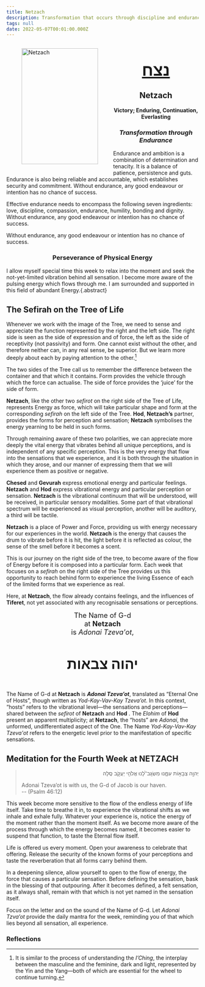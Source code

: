 ```yaml
---
title: Netzach
description: Transformation that occurs through discipline and endurance.
tags: null
date: 2022-05-07T00:01:00.000Z
---
```

<figure style='float: left'>
 <a href='/posts/img/freedom/week4/4.0-Netzach.png' target="_blank">
   <img src='/posts/img/freedom/week4/4.0-Netzach_s.png' alt='Netzach' width='200' height='304' />
 </a>
</figure>

<div style="text-align: center; font-weight: bold">
<h1 style="font-size: 300%; text-decoration: underline">נצח</h1>
<h2>Netzach</h2>
<p>Victory; Enduring, Continuation, Everlasting<p />
<h3 style="font-style: italic">Transformation through Endurance</h3>
</div>

<div class="abstract">

Endurance and ambition is a combination of determination and tenacity. It is a balance of patience, persistence and guts. Endurance is also being reliable and accountable, which establishes security and commitment. Without endurance, any good endeavour or intention has no chance of success.

Effective endurance needs to encompass the following seven ingredients: love, discipline, compassion, endurance, humility, bonding and dignity. Without endurance, any good endeavour or intention has no chance of success.

Without endurance, any good endeavour or intention has no chance of success.

</div>

<h3 style="text-align:center">Perseverance of Physical Energy</h3>

I allow myself special time this week to relax into the moment and seek the not-yet-limited vibration behind all sensation. I become more aware of the pulsing energy which flows through me. I am surrounded and supported in this field of abundant Energy.{.abstract}

## The Sefirah on the Tree of Life

Whenever we work with the image of the Tree, we need to sense and appreciate the function represented by the right and the left side. The right side is seen as the side of expression and of force, the left as the side of receptivity (not passivity) and form. One cannot exist without the other, and therefore neither can, in any real sense, be superior. But we learn more deeply about each by paying attention to the other.[^1]

The two sides of the Tree call us to remember the difference between the container and that which it contains. Form provides the vehicle through which the force can actualise. The side of force provides the ‘juice’ for the side of form.

**Netzach**, like the other two _sefirot_ on the right side of the Tree of Life, represents Energy as force, which will take particular shape and form at the corresponding _sefirah_ on the left side of the Tree. **Hod**, **Netzach’s** partner, provides the forms for perception and sensation; **Netzach** symbolises the energy yearning to be held in such forms.

Through remaining aware of these two polarities, we can appreciate more deeply the vital energy that vibrates behind all unique perceptions, and is independent of any specific perception. This is the very energy that flow into the sensations that we experience, and it is both through the situation in which they arose, and our manner of expressing them that we will experience them as positive or negative.

**Chesed** and **Gevurah** express emotional energy and particular feelings. **Netzach** and **Hod** express vibrational energy and particular perception or sensation. **Netzach** is the vibrational continuum that will be understood, will be received, in particular sensory modalities. Some part of that vibrational spectrum will be experienced as visual perception, another will be auditory, a third will be tactile.

**Netzach** is a place of Power and Force, providing us with energy necessary for our experiences in the world. **Netzach** is the energy that causes the drum to vibrate before it is hit, the light before it is reflected as colour, the sense of the smell before it becomes a scent.

This is our journey on the right side of the tree, to become aware of the flow of Energy before it is composed into a particular form. Each week that focuses on a _sefirah_ on the right side of the Tree provides us this opportunity to reach behind form to experience the living Essence of each of the limited forms that we experience as real.

Here, at **Netzach**, the flow already contains feelings, and the influences of **Tiferet**, not yet associated with any recognisable sensations or perceptions.

<div style="text-align: center; font-size: 130%">
The Name of G-d<br />
at <strong>Netzach</strong><br />
is <em>Adonai Tzeva'ot</em>,
<h4 style="font-size: 200%">
יהוה צבאות
</div>

The Name of G-d at **Netzach** is _**Adonai Tzeva’ot**_, translated as “Eternal One of Hosts”, though written as _Yod-Kay-Vav-Kay Tzeva’ot_. In this context, “hosts” refers to the vibrational level&mdash;the sensations and perceptions&mdash;shared between the _sefirot_ of **Netzach** and **Hod** . The _Elohim_ of **Hod** present an apparent multiplicity; at **Netzach**, the “hosts” are _Adonai_, the unformed, undifferentiated aspect of the One. The Name _Yod-Kay-Vav-Kay Tzeva'ot_ refers to the energetic level prior to the manifestation of specific sensations.

## Meditation for the Fourth Week at NETZACH

<blockquote>
<p dir="rtl">
יְהוָ֣ה צְבָא֣וֹת עִמָּ֑נוּ מִשְׂגָּֽב־לָ֝נוּ אֱלֹהֵ֖י יַעֲקֹ֣ב סֶֽלָה
</p><p>
Adonai Tzeva’ot</em> is with us, the G-d of Jacob is our haven.<br />
-- (Psalm 46:12)
</p>
</blockquote>

This week become more sensitive to the flow of the endless energy of life itself. Take time to breathe it in, to experience the vibrational shifts as we inhale and exhale fully. Whatever your experience is, notice the energy of the moment rather than the moment itself. As we become more aware of the process through which the energy becomes named, it becomes easier to suspend that function, to taste the Eternal flow itself.

Life is offered us every moment. Open your awareness to celebrate that offering. Release the security of the known forms of your perceptions and taste the reverberation that all forms carry behind them.

<div class="abstract">

In a deepening silence, allow yourself to open to the flow of energy, the force that causes a particular sensation. Before defining the sensation, bask in the blessing of that outpouring. After it becomes defined, a felt sensation, as it always shall, remain with that which is not yet named in the sensation itself.

Focus on the letter and on the sound of the Name of G-d. Let _Adonai Tzva’ot_ provide the daily mantra for the week, reminding you of that which lies beyond all sensation, all experience.

</div>

<h3>Reflections</h3>

[^1]: It is similar to the process of understanding the _I’Ching_, the interplay between the masculine and the feminine, dark and light, represented by the Yin and the Yang&mdash;both of which are essential for the wheel to continue turning.
